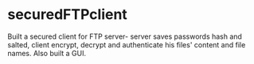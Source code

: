 # securedFTPclient
Built a secured client for FTP server- server saves passwords hash and salted, client encrypt, decrypt and authenticate his files' content and file names. Also built a GUI.
